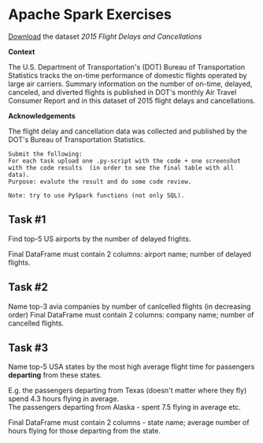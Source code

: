 # Apache Spark Exercises

[Download](https://www.kaggle.com/usdot/flight-delays) the dataset *2015 Flight Delays and Cancellations*

**Context**

The U.S. Department of Transportation's (DOT) Bureau of Transportation Statistics tracks the on-time performance of domestic flights operated by large air carriers. Summary information on the number of on-time, delayed, canceled, and diverted flights is published in DOT's monthly Air Travel Consumer Report and in this dataset of 2015 flight delays and cancellations.

**Acknowledgements**

The flight delay and cancellation data was collected and published by the DOT's Bureau of Transportation Statistics.

```
Submit the following: 
For each task upload one .py-script with the code + one screenshot with the code results  (in order to see the final table with all data).
Purpose: evalute the result and do some code review.
```

```
Note: try to use PySpark functions (not only SQL).
```

## Task #1

Find top-5 US airports by the number of delayed frights.

Final DataFrame must contain 2 columns: airport name; number of delayed flights.

## Task #2

Name top-3 avia companies by number of canlcelled flights (in decreasing order)
Final DataFrame must contain 2 columns: company name; number of cancelled flights.

## Task #3
Name top-5 USA states by the most high average flight time for passengers **departing** from these states.

E.g. the passengers departing from Texas (doesn't matter where they fly) spend 4.3 hours flying in average.<br>
The passengers departing from Alaska - spent 7.5 flying in average etc.

Final DataFrame must contain 2 columns - state name; average number of hours flying for those departing from the state.
